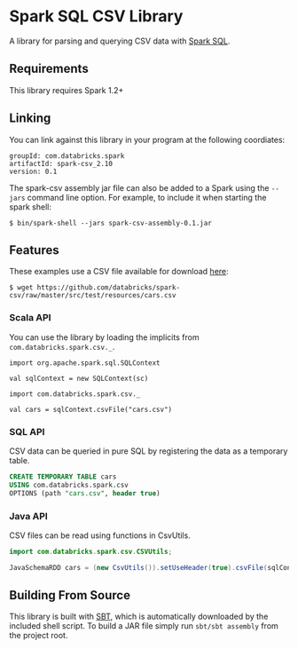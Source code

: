 # Spark SQL CSV Library

A library for parsing and querying CSV data with [Spark SQL](http://spark.apache.org/docs/latest/sql-programming-guide.html).

## Requirements

This library requires Spark 1.2+

## Linking
You can link against this library in your program at the following coordiates:

```
groupId: com.databricks.spark
artifactId: spark-csv_2.10
version: 0.1
```
The spark-csv assembly jar file can also be added to a Spark using the `--jars` command line option.  For example, to include it when starting the spark shell:

```
$ bin/spark-shell --jars spark-csv-assembly-0.1.jar
```

## Features
These examples use a CSV file available for download [here](https://github.com/databricks/spark-csv/raw/master/src/test/resources/cars.csv):

```
$ wget https://github.com/databricks/spark-csv/raw/master/src/test/resources/cars.csv
```

### Scala API

You can use the library by loading the implicits from `com.databricks.spark.csv._`.

```
import org.apache.spark.sql.SQLContext

val sqlContext = new SQLContext(sc)

import com.databricks.spark.csv._

val cars = sqlContext.csvFile("cars.csv")
```

### SQL API
CSV data can be queried in pure SQL by registering the data as a temporary table.

```sql
CREATE TEMPORARY TABLE cars
USING com.databricks.spark.csv
OPTIONS (path "cars.csv", header true)
```

### Java API
CSV files can be read using functions in CsvUtils.

```java
import com.databricks.spark.csv.CSVUtils;

JavaSchemaRDD cars = (new CsvUtils()).setUseHeader(true).csvFile(sqlContext, "cars.csv");
```

## Building From Source
This library is built with [SBT](http://www.scala-sbt.org/0.13/docs/Command-Line-Reference.html), which is automatically downloaded by the included shell script. To build a JAR file simply run `sbt/sbt assembly` from the project root.

